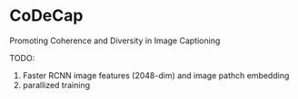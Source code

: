 # CoDeCap
Promoting Coherence and Diversity in Image Captioning 

TODO:
1. Faster RCNN image features (2048-dim) and image pathch embedding 
2. parallized training 
